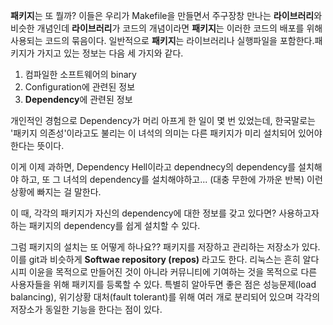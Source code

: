 **패키지**는 또 뭘까? 이들은 우리가 Makefile을 만들면서 주구장창 만나는 **라이브러리**와 비슷한 개념인데 **라이브러리**가 코드의 개념이라면 **패키지**는 이러한 코드의 배포를 위해 사용되는 코드의 묶음이다. 일반적으로 **패키지**는 라이브러리나 실행파일을 포함한다.패키지가 가지고 있는 정보는 다음 세 가지와 같다.

1. 컴파일한 소프트웨어의 binary
2. Configuration에 관련된 정보
3. **Dependency**에 관련된 정보

개인적인 경험으로 Dependency가 머리 아프게 한 일이 몇 번 있었는데, 한국말로는 '패키지 의존성'이라고도 불리는 이 녀석의 의미는 다른 패키지가 미리 설치되어 있어야 한다는 뜻이다.

이게 이제 과하면, Dependency Hell이라고 dependnecy의 dependency를 설치해야 하고, 또 그 녀석의 dependency를 설치해야하고... (대충 무한에 가까운 반복) 이런 상황에 빠지는 걸 말한다.

이 때, 각각의 패키지가 자신의 dependency에 대한 정보를 갖고 있다면? 사용하고자 하는 패키지의 dependency를 쉽게 설치할 수 있다.

그럼 패키지의 설치는 또 어떻게 하나요??
패키지를 저장하고 관리하는 저장소가 있다. 이를 git과 비슷하게 **Softwae repository (repos)** 라고도 한다. 리눅스는 흔히 알다시피 이윤을 목적으로 만들어진 것이 아니라 커뮤니티에 기여하는 것을 목적으로 다른 사용자들을 위해 패키지를 등록할 수 있다.
특별히 알아두면 좋은 점은 성능문제(load balancing), 위기상황 대처(fault tolerant)를 위해 여러 개로 분리되어 있으며 각각의 저장소가 동일한 기능을 한다는 점이 있다.